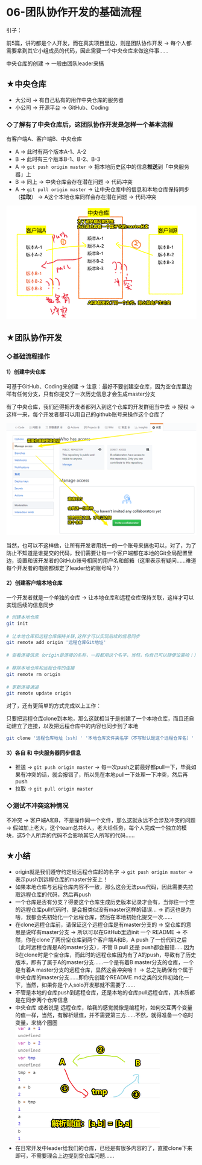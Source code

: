 # 06-团队协作开发的基础流程

引子：

前5篇，讲的都是个人开发，而在真实项目里边，则是团队协作开发 -> 每个人都需要拿到其它小组成员的代码，因此需要一个中央仓库来做这件事……

中央仓库的创建 -> 一般由团队leader来搞

## ★中央仓库

- 大公司 -> 有自己私有的用作中央仓库的服务器
- 小公司 -> 开源平台 -> GitHub、Coding

### ◇了解有了中央仓库后，这团队协作开发是怎样一个基本流程

有客户端A、客户端B、中央仓库

- A -> 此时有两个版本A-1、A-2
- B -> 此时有三个版本B-1、B-2、B-3
- A -> `git push origin master` -> 把本地历史区中的信息**推送**到「中央服务器」上
- B -> 同上 -> 中央仓库会存在潜在问题 -> 代码冲突
- A -> `git pull origin master` -> 让中央仓库中的信息和本地仓库保持同步（**拉取**） -> A这个本地仓库同样会存在潜在问题 -> 代码冲突

![无冲突的协同开发](assets/img/2020-05-15-20-03-27.png)

## ★团队协作开发

### ◇基础流程操作

#### 1）创建中央仓库

可基于GitHub、Coding来创建 -> 注意：最好不要创建空仓库，因为空仓库里边咩有任何分支，只有你提交了一次历史信息才会生成master分支

有了中央仓库，我们还得把开发者都列入到这个仓库的开发群组当中去 -> 授权 -> 这样一来，每个开发者都可以用自己的github账号来操作这个仓库了

![邀请他人加入](assets/img/2020-05-15-20-12-10.png)

当然，也可以不这样做，让所有开发者用统一的一个账号来搞也可以，对了，为了防止不知道是谁提交的代码，我们需要让每一个客户端都在本地的Git全局配置里边，设置和该开发者的GitHub账号相同的用户名和邮箱（这里表示有疑问……难道每个开发者的电脑都绑定了leader给的账号吗？）

#### 2）创建客户端本地仓库

一个开发者就是一个单独的仓库 -> 让本地仓库和远程仓库保持关联，这样才可以实现后续的信息同步

``` bash
# 创建本地仓库
git init

# 让本地仓库和远程仓库保持关联,这样才可以实现后续的信息同步
git remote add origin '远程仓库Git地址'

# 查看连接信息（origin是连接的名称，一般都用这个名字，当然，你自己可以随便设置哈！）

# 移除本地仓库和远程仓库的连接
git remote rm origin

# 更新连接通道
git remote update origin
```

对了，还有更简单的方式完成以上工作：

只要把远程仓库clone到本地，那么这就相当于是创建了一个本地仓库，而且还自动建立了连接，以及把远程仓库中的内容也同步到了本地

``` bash
git clone '远程仓库地址（ssh）' '本地仓库文件夹名字（不写默认是这个远程仓库名）'
```

#### 3）各自 和 中央服务器同步信息

- 推送 -> `git push origin master` -> 每一次push之前最好都pull一下，毕竟如果有冲突的话，就会报错了，所以先在本地pull一下处理一下冲突，然后再push
- 拉取 -> `git pull origin master`

### ◇测试不冲突这种情况

不冲突 -> 客户端A和B，不是操作同一个文件，那么这就永远不会涉及冲突的问题 -> 假如加上老大，这个team总共6人，老大给任务，每个人完成一个独立的模块，这5个人所弄的代码不会影响其它人所写的代码……

## ★小结

- origin就是我们遵守约定给远程仓库起的名字 -> `git push origin master` -> 表示push到远程仓库的master分支上！
- 如果本地仓库与远程仓库内容不一致，那么这会无法pus代码，因此需要先拉取远程仓库的代码，然后再push
- 一个仓库是否有分支？得要这个仓库生成历史版本记录才会有，当你往一个空的远程仓库pull代码时，是会报类似没有master这样的错误… -> 而这也是为啥，我都会先初始化一个远程仓库，然后在本地初始化提交一次……
- 在clone远程仓库前，请保证这个远程仓库是有master分支的 -> 空仓库的意思是说咩有master分支 -> 所以可以在GitHub里边init 一个 README -> 不然，你在clone了两份空仓库到两个客户端A和B，A push 了一份代码之后（此时远程仓库是A的master分支），不管 B pull 还是 push都会报错……因为B在clone时是个空仓库，而此时的远程仓库因为有了A的push，导致有了历史版本，即有了属于A的master分支……一个是有着B master分支的仓库，一个是有着A master分支的远程仓库，显然这会冲突哈！ -> 总之先确保有个属于中央仓库的master分支……即你先创建个README.md之类的文件初始化一下，当然，如果你是个人solo开发那就不需要了……
- 不管是本地的仓库push到远程仓库，还是本地的仓库pull远程仓库，其本质都是在同步两个仓库信息
- 中央仓库 或者说是 远程仓库，给我的感觉就像是编程时，如何交互两个变量的值一样，当然，有解析赋值，并不需要第三方……不然，就得准备一个临时变量，来搞个圈圈
  ![各取所需](assets/img/2020-05-15-20-06-15.png)
- 在日常开发中leader给我们的仓库，已经是有很多内容的了，直接clone下来即可，不需要理会上边提到空仓库问题……


